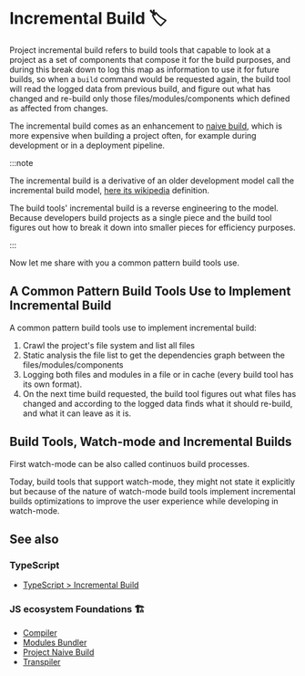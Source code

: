 # Incremental Build 🏷

Project incremental build refers to build tools that capable to look at a project as a set of components that compose it for the build purposes, and during this break down to log this map as information to use it for future builds, so when a `build` command would be requested again, the build tool will read the logged data from previous build, and figure out what has changed and re-build only those files/modules/components which defined as affected from changes.

The incremental build comes as an enhancement to [naive build](./incremental-build.md), which is more expensive when building a project often, for example during development or in a deployment pipeline.

:::note

The incremental build is a derivative of an older development model call the incremental build model, [here its wikipedia](https://en.wikipedia.org/wiki/Incremental_build_model) definition.

The build tools' incremental build is a reverse engineering to the model.
Because developers build projects as a single piece and the build tool figures out how to break it down into smaller pieces for efficiency purposes.

:::

Now let me share with you a common pattern build tools use.

## A Common Pattern Build Tools Use to Implement Incremental Build

A common pattern build tools use to implement incremental build:

1. Crawl the project's file system and list all files
1. Static analysis the file list to get the dependencies graph between the files/modules/components
1. Logging both files and modules in a file or in cache (every build tool has its own format).
1. On the next time build requested, the build tool figures out what files has changed and according to the logged data finds what it should re-build, and what it can leave as it is.

## Build Tools, Watch-mode and Incremental Builds

First watch-mode can be also called continuos build processes.

Today, build tools that support watch-mode, they might not state it explicitly but because of the nature of watch-mode build tools implement incremental builds optimizations to improve the user experience while developing in watch-mode.

## See also

### TypeScript

- [TypeScript > Incremental Build](../typescript/optimizations/incremental-build.md)

### JS ecosystem Foundations 🏗️

- [Compiler](./compiler.md)
- [Modules Bundler](./modules/modules-bundler.md)
- [Project Naive Build](./naive-build.md)
- [Transpiler](./transpiler.md)
